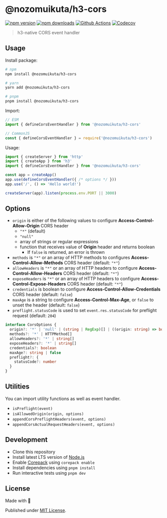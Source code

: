 # @nozomuikuta/h3-cors

[![npm version][npm-version-src]][npm-version-href]
[![npm downloads][npm-downloads-src]][npm-downloads-href]
[![Github Actions][github-actions-src]][github-actions-href]
[![Codecov][codecov-src]][codecov-href]

> h3-native CORS event handler

## Usage

Install package:

```sh
# npm
npm install @nozomuikuta/h3-cors

# yarn
yarn add @nozomuikuta/h3-cors

# pnpm
pnpm install @nozomuikuta/h3-cors
```

Import:

```js
// ESM
import { defineCorsEventHandler } from '@nozomuikuta/h3-cors'

// CommonJS
const { defineCorsEventHandler } = require('@nozomuikuta/h3-cors')
```

Usage:

```js
import { createServer } from 'http'
import { createApp } from 'h3'
import { defineCorsEventHandler } from '@nozomuikuta/h3-cors'

const app = createApp()
app.use(defineCorsEventHandler({ /* options */ }))
app.use('/', () => 'Hello world!')

createServer(app).listen(process.env.PORT || 3000)
```

## Options

- `origin` is either of the following values to configure **Access-Control-Allow-Origin** CORS header
  - `"*"` (default)
  - `"null"`
  - array of strings or regular expressions
  - function that receives value of **Origin** header and returns boolean
    - If `false` is returned, an error is thrown
- `methods` is `"*"` or an array of HTTP methods to configures **Access-Control-Allow-Methods** CORS header (default: `"*"`)
- `allowHeaders` is `"*"` or an array of HTTP headers to configure **Access-Control-Allow-Headers** CORS header (default: `"*"`)
- `exposeHeaders` is `"*"` or an array of HTTP headers to configure **Access-Control-Expose-Headers** CORS header (default: `"*"`)
- `credentials` is boolean to configure **Access-Control-Allow-Credentials** CORS header (default: `false`)
- `maxAge` is a string to configure **Access-Control-Max-Age**, or `false` to unset the header (default: `false`)
- `preflight.statusCode` is used to set `event.res.statusCode` for preflight request (default: `204`)

```ts
interface CorsOptions {
  origin?: '*' | 'null' | (string | RegExp)[] | ((origin: string) => boolean)
  methods?: '*' | HTTPMethod[]
  allowHeaders?: '*' | string[]
  exposeHeaders?: '*' | string[]
  credentials?: boolean
  maxAge?: string | false
  preflight?: {
    statusCode?: number
  }
}
```

## Utilities

You can import utility functions as well as event handler.

- `isPreflight(event)`
- `isAllowedOrigin(origin, options)`
- `appendCorsPreflightHeaders(event, options)`
- `appendCorsActualRequestHeaders(event, options)`


## Development

- Clone this repository
- Install latest LTS version of [Node.js](https://nodejs.org/en/)
- Enable [Corepack](https://github.com/nodejs/corepack) using `corepack enable`
- Install dependencies using `pnpm install`
- Run interactive tests using `pnpm dev`

## License

Made with 💛

Published under [MIT License](./LICENSE).


<!-- Badges -->

[npm-version-src]: https://img.shields.io/npm/v/@nozomuikuta/h3-cors?style=flat-square
[npm-version-href]: https://npmjs.com/package/@nozomuikuta/h3-cors
[npm-downloads-src]: https://img.shields.io/npm/dm/@nozomuikuta/h3-cors?style=flat-square
[npm-downloads-href]: https://npmjs.com/package/@nozomuikuta/h3-cors
[github-actions-src]: https://img.shields.io/github/workflow/status/nozomuikuta/h3-cors/ci/main?style=flat-square
[github-actions-href]: https://github.com/nozomuikuta/h3-cors/actions?query=workflow%3Aci
[codecov-src]: https://img.shields.io/codecov/c/gh/nozomuikuta/h3-cors/main?style=flat-squarestyle=flat-square
[codecov-href]: https://codecov.io/gh/nozomuikuta/h3-cors
